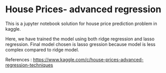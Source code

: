 # House Prices- advanced regression
This is a jupyter notebook solution for house price prediction problem in kaggle.

Here, we have trained the model using both ridge regression and lasso regression. Final model chosen is lasso gression because model is less complex compared to ridge model.

References : https://www.kaggle.com/c/house-prices-advanced-regression-techniques
